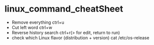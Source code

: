 # linux_command_cheatSheet

- Remove everything ctrl+u
- Cut left word ctrl+w
- Reverse history search ctrl+r(> for edit, return to run)
- check which Linux flavor (distribution + version) cat /etc/os-release

